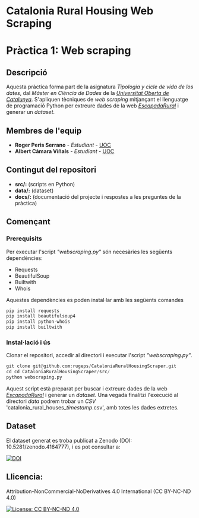 # Catalonia Rural Housing Web Scraping

# Pràctica 1: Web scraping

## Descripció

Aquesta pràctica forma part de la asignatura _Tipología y cicle de vida de los dates_, dal *Màster en Ciència de Dades* de la *[Universitat Oberta de Catalunya](https://www.uoc.edu/)*. S'apliquen tècniques de _web scraping_ mitjançant el llenguatge de programació Python per extreure dades de la web [_EscapadaRural_](https://www.escapadarural.com/) i generar un _dataset_.

## Membres de l'equip

* **Roger Peris Serrano** - *Estudiant* - [UOC](https://www.uoc.edu)
* **Albert Cámara Viñals** - *Estudiant* - [UOC](https://www.uoc.edu)

## Contingut del repositori

* **src/:** (scripts en Python)
* **data/:** (dataset)
* **docs/:** (documentació del projecte i respostes a les preguntes de la pràctica)

## Començant

### Prerequisits

Per executar l'script *"webscraping.py"* són necesàries les següents dependències:

* Requests
* BeautifulSoup
* Builtwith
* Whois

Aquestes dependències es poden instal·lar amb les següents comandes

```python
pip install requests
pip install beautifulsoup4
pip install python-whois
pip install builtwith
```

### Instal·lació i ús

Clonar el repositori, accedir al directori i executar l'script *"webscraping.py"*.

```python
git clone git@github.com:rugeps/CataloniaRuralHousingScraper.git
cd cd CataloniaRuralHousingScraper/src/
python webscraping.py 
```

Aquest script està preparat per buscar i extreure dades de la web [_EscapadaRural_](https://www.escapadarural.com/) i generar un _dataset_. Una vegada finalitzi l'execució al directori *data* podrem trobar un *CSV* 'catalonia_rural_houses_*timestamp*.csv', amb totes les dades extretes.  

## Dataset

El dataset generat es troba publicat a Zenodo (DOI: 10.5281/zenodo.4164777), i es pot consultar a: 

[![DOI](https://zenodo.org/badge/DOI/10.5281/zenodo.4164777.svg)](https://doi.org/10.5281/zenodo.4164777)

## Llicencia: 

Attribution-NonCommercial-NoDerivatives 4.0 International (CC BY-NC-ND 4.0)

[![License: CC BY-NC-ND 4.0](https://img.shields.io/badge/License-CC%20BY--NC--ND%204.0-lightgrey.svg)](https://creativecommons.org/licenses/by-nc-nd/4.0/)
